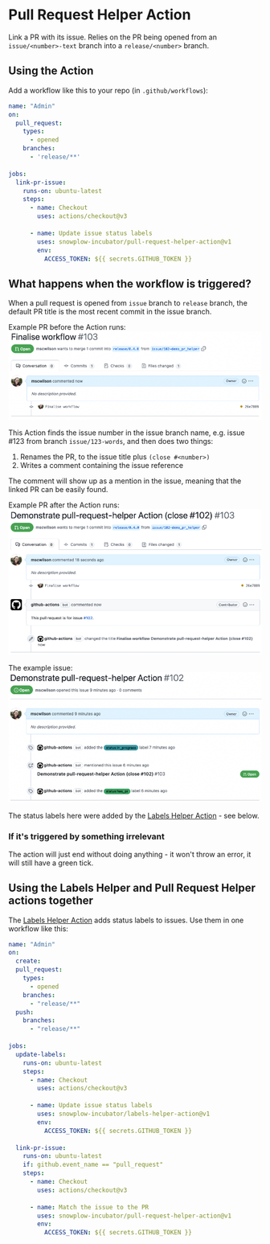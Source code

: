 # Pull Request Helper Action

Link a PR with its issue. Relies on the PR being opened from an `issue/<number>-text` branch into a `release/<number>` branch.

## Using the Action
Add a workflow like this to your repo (in `.github/workflows`):

```yaml
name: "Admin"
on:
  pull_request:
    types:
      - opened
    branches:
      - 'release/**'

jobs:
  link-pr-issue:
    runs-on: ubuntu-latest
    steps:
      - name: Checkout
        uses: actions/checkout@v3

      - name: Update issue status labels
        uses: snowplow-incubator/pull-request-helper-action@v1
        env:
          ACCESS_TOKEN: ${{ secrets.GITHUB_TOKEN }}
```

## What happens when the workflow is triggered?
When a pull request is opened from `issue` branch to `release` branch, the default PR title is the most recent commit in the issue branch.

Example PR before the Action runs:  
![before](public/before.png)

This Action finds the issue number in the issue branch name, e.g. issue #123 from branch `issue/123-words`, and then does two things:
1. Renames the PR, to the issue title plus `(close #<number>)`
2. Writes a comment containing the issue reference

The comment will show up as a mention in the issue, meaning that the linked PR can be easily found.

Example PR after the Action runs:
![after](public/after.png)

The example issue:  
![issue after](public/issue_after.png)

The status labels here were added by the [Labels Helper Action](https://github.com/snowplow-incubator/labels-helper-action) - see below.

### If it's triggered by something irrelevant
The action will just end without doing anything - it won't throw an error, it will still have a green tick.


## Using the Labels Helper and Pull Request Helper actions together
The [Labels Helper Action](https://github.com/snowplow-incubator/labels-helper-action) adds status labels to issues. Use them in one workflow like this:

```yaml
name: "Admin"
on:
  create:
  pull_request:
    types:
      - opened
    branches:
      - "release/**"
  push:
    branches:
      - "release/**"

jobs:
  update-labels:
    runs-on: ubuntu-latest
    steps:
      - name: Checkout
        uses: actions/checkout@v3

      - name: Update issue status labels
        uses: snowplow-incubator/labels-helper-action@v1
        env:
          ACCESS_TOKEN: ${{ secrets.GITHUB_TOKEN }}

  link-pr-issue:
    runs-on: ubuntu-latest
    if: github.event_name == "pull_request"
    steps:
      - name: Checkout
        uses: actions/checkout@v3

      - name: Match the issue to the PR
        uses: snowplow-incubator/pull-request-helper-action@v1
        env:
          ACCESS_TOKEN: ${{ secrets.GITHUB_TOKEN }}
```
